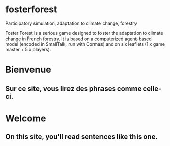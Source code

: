 # fosterforest
Participatory simulation, adaptation to climate change, forestry

Foster Forest is a serious game designed to foster the adaptation to climate change in French forestry. It is based on a computerized agent-based model (encoded in SmallTalk, run with Cormas) and on six leaflets (1 x game master + 5 x players).

# Bienvenue
## Sur ce site, vous lirez des phrases comme celle-ci.

# Welcome
## On this site, you'll read sentences like this one.
